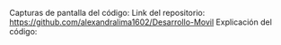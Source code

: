Capturas de pantalla del código:
Link del repositorio: https://github.com/alexandralima1602/Desarrollo-Movil
Explicación del código:
